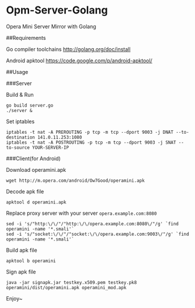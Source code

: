 Opm-Server-Golang
=================

Opera Mini Server Mirror with Golang

##Requirements

Go compiler toolchains <http://golang.org/doc/install>

Android apktool <https://code.google.com/p/android-apktool/>

##Usage

###Server

Build & Run

```
go build server.go
./server &
```

Set iptables

```
iptables -t nat -A PREROUTING -p tcp -m tcp --dport 9003 -j DNAT --to-destination 141.0.11.253:1080
iptables -t nat -A POSTROUTING -p tcp -m tcp --dport 9003 -j SNAT --to-source YOUR-SERVER-IP
```

###Client(for Android)

Download operamini.apk

`wget http://m.opera.com/android/Ow7Good/operamini.apk`
  
Decode apk file

`apktool d operamini.apk`
  
Replace proxy server with your server `opera.example.com:8080`

```
sed -i 's/"http:\/\/"/"http:\/\/opera.example.com:8080\/"/g' `find operamini -name '*.smali'`
sed -i 's/"socket:\/\/"/"socket:\/\/opera.example.com:9003\/"/g' `find operamini -name '*.smali'`  
```
  
Build apk file

`apktool b operamini`

Sign apk file

`java -jar signapk.jar testkey.x509.pem testkey.pk8 operamini/dist/operamini.apk operamini_mod.apk`

Enjoy~
